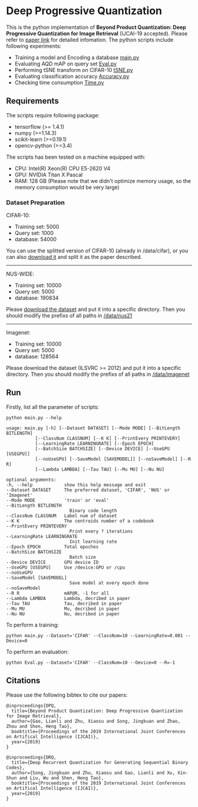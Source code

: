 # Deep Progressive Quantization

This is the python implementation of **Beyond Product Quantization: Deep Progressive Quantization for Image Retrieval** (IJCAI-19 accepted). Please refer to [paper link](http://arxiv.org/abs/1906.06698) for detailed infomation. The python scripts include following experiments:

- Training a model and Encoding a database [main.py](./main.py)
- Evaluating AQD mAP on query set [Eval.py](./Eval.py)
- Performing tSNE transform on CIFAR-10 [tSNE.py](./tSNE.py)
- Evaluating classification accuracy [Accuracy.py](./Accuracy.py)
- Checking time consumption [Time.py](./Time.py)

## Requirements

The scripts require following package:
- tensorflow (>= 1.4.1)
- numpy (>=1.14.3)
- scikit-learn (>=0.19.1)
- opencv-python (>=3.4)

The scripts has been tested on a machine equipped with:
- CPU: Intel(R) Xeon(R) CPU E5-2620 V4
- GPU: NVIDIA Titan X Pascal
- RAM: 128 GB (Please note that we didn't optimize memory usage, so the memory consumption would be very large)

### Dataset Preparation

CIFAR-10:

- Training set: 5000
- Query set: 1000
- database: 54000

You can use the splitted version of CIFAR-10 (already in /data/cifar), or you can also [download it](https://www.cs.toronto.edu/~kriz/cifar.html) and split it as the paper described.

---

NUS-WIDE:

- Training set: 10000
- Query set: 5000
- database: 190834

Please [download the dataset](https://github.com/lhmRyan/deep-supervised-hashing-DSH/issues/8#issuecomment-314314765) and put it into a specific directory. Then you should modify the prefixs of all paths in [/data/nus21](./data/nus21)

---

Imagenet:

- Training set: 10000
- Query set: 5000
- database: 128564

Please download the dataset (ILSVRC >= 2012) and put it into a specific directory. Then you should modify the prefixs of all paths in [/data/imagenet](./data/imagenet)

## Run

Firstly, list all the parameter of scripts:

    python main.py --help

    usage: main.py [-h] [--Dataset DATASET] [--Mode MODE] [--BitLength BITLENGTH]
               [--ClassNum CLASSNUM] [--K K] [--PrintEvery PRINTEVERY]
               [--LearningRate LEARNINGRATE] [--Epoch EPOCH]
               [--BatchSize BATCHSIZE] [--Device DEVICE] [--UseGPU [USEGPU]]
               [--noUseGPU] [--SaveModel [SAVEMODEL]] [--noSaveModel] [--R R]
               [--Lambda LAMBDA] [--Tau TAU] [--Mu MU] [--Nu NU]

    optional arguments:
    -h, --help            show this help message and exit
    --Dataset DATASET     The preferred dataset, 'CIFAR', 'NUS' or 'Imagenet'
    --Mode MODE           'train' or 'eval'
    --BitLength BITLENGTH
                            Binary code length
    --ClassNum CLASSNUM   Label num of dataset
    --K K                 The centroids number of a codebook
    --PrintEvery PRINTEVERY
                            Print every ? iterations
    --LearningRate LEARNINGRATE
                            Init learning rate
    --Epoch EPOCH         Total epoches
    --BatchSize BATCHSIZE
                            Batch size
    --Device DEVICE       GPU device ID
    --UseGPU [USEGPU]     Use /device:GPU or /cpu
    --noUseGPU
    --SaveModel [SAVEMODEL]
                            Save model at every epoch done
    --noSaveModel
    --R R                 mAP@R, -1 for all
    --Lambda LAMBDA       Lambda, decribed in paper
    --Tau TAU             Tau, decribed in paper
    --Mu MU               Mu, decribed in paper
    --Nu NU               Nu, decribed in paper

To perform a training:

    python main.py --Dataset='CIFAR' --ClassNum=10 --LearningRate=0.001 --Device=0

To perform an evaluation:

    python Eval.py --Dataset='CIFAR' --ClassNum=10 --Device=0 --R=-1

## Citations

Please use the following bibtex to cite our papers:

```
@inproceedings{DPQ,
  title={Beyond Product Quantization: Deep Progressive Quantization for Image Retrieval},
  author={Gao, Lianli and Zhu, Xiaosu and Song, Jingkuan and Zhao, Zhou and Shen, Heng Tao},
  booktitle={Proceedings of the 2019 International Joint Conferences on Artifical Intelligence (IJCAI)},
  year={2019}
}
```
```
@inproceedings{DRQ,
  title={Deep Recurrent Quantization for Generating Sequential Binary Codes},
  author={Song, Jingkuan and Zhu, Xiaosu and Gao, Lianli and Xu, Xin-Shun and Liu, Wu and Shen, Heng Tao},
  booktitle={Proceedings of the 2019 International Joint Conferences on Artifical Intelligence (IJCAI)},
  year={2019}
}
```
